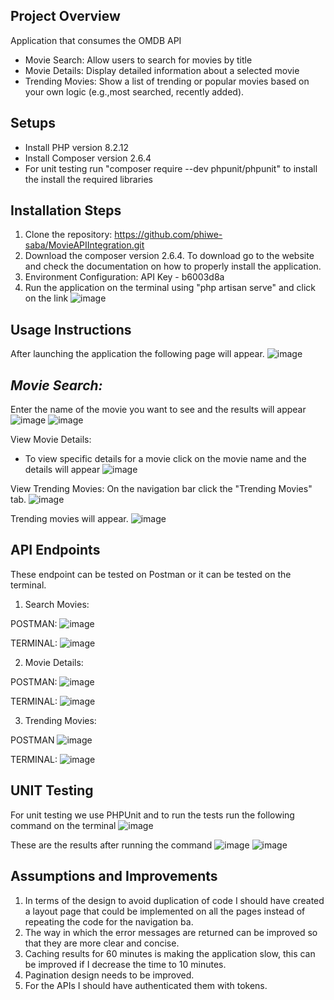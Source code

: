 ## Project Overview

Application that consumes the OMDB API

- Movie Search: Allow users to search for movies by title
- Movie Details: Display detailed information about a selected movie
- Trending Movies: Show a list of trending or popular movies based on your own logic (e.g.,most searched, recently added).

## Setups

- Install PHP version 8.2.12
- Install Composer version 2.6.4
- For unit testing run "composer require --dev phpunit/phpunit" to install the install the required libraries

## Installation Steps

1. Clone the repository: https://github.com/phiwe-saba/MovieAPIIntegration.git
2. Download the composer version 2.6.4. To download go to the website and check the documentation on how to properly install the application.
3. Environment Configuration: API Key - b6003d8a
4. Run the application on the terminal using "php artisan serve" and click on the link
![image](https://github.com/user-attachments/assets/e74b85b8-6008-4691-b2db-351fdf30f385)


## Usage Instructions

After launching the application the following page will appear.
![image](https://github.com/user-attachments/assets/f045161e-fd8e-462e-bc4f-2e0d280389a3)

## *Movie Search:*
Enter the name of the movie you want to see and the results will appear
![image](https://github.com/user-attachments/assets/cbfb8437-66c5-46cd-b035-750fd9c9fee3)
![image](https://github.com/user-attachments/assets/36934569-f730-4afd-a5dc-4c9ac71eac23)

View Movie Details:
- To view specific details for a movie click on the movie name and the details will appear
![image](https://github.com/user-attachments/assets/7b082da3-939d-4dc1-ad13-6cc167892103)

View Trending Movies:
On the navigation bar click the "Trending Movies" tab.
![image](https://github.com/user-attachments/assets/f631d36d-8412-403f-97f0-82552755721b)

Trending movies will appear. 
![image](https://github.com/user-attachments/assets/4a79dc19-38da-483e-8d37-c58bf24d95cf)

## API Endpoints
These endpoint can be tested on Postman or it can be tested on the terminal.

1. Search Movies: 

POSTMAN:
![image](https://github.com/user-attachments/assets/1f5ebc2e-9b96-48d2-adb1-0159ff19dfde)

TERMINAL:
![image](https://github.com/user-attachments/assets/c4ed2ad6-23d4-45a0-b5e4-2bd7f2350a0b)

2. Movie Details:

POSTMAN:
![image](https://github.com/user-attachments/assets/10cf0b12-82b9-43bf-9795-3e3d3b22acee)

TERMINAL:
![image](https://github.com/user-attachments/assets/1efc0c96-4e7e-487d-bc5b-136297189290)

3. Trending Movies:

POSTMAN
![image](https://github.com/user-attachments/assets/5fa1ba15-c1a1-4d8c-a65d-a979c8559113)

TERMINAL:
![image](https://github.com/user-attachments/assets/0e0a06c0-12b8-42b6-8c8b-fcf09bee85f9)

## UNIT Testing

For unit testing we use PHPUnit and to run the tests run the following command on the terminal
![image](https://github.com/user-attachments/assets/87aac6ee-ab03-479b-b7bd-0ce45a794ec0)

These are the results after running the command
![image](https://github.com/user-attachments/assets/c3d83325-daf4-40f5-af5a-fe5fee020e46)
![image](https://github.com/user-attachments/assets/4bcbdd24-c08f-4d03-9fb5-c5022e0a7539)

## Assumptions and Improvements

1. In terms of the design to avoid duplication of code I should have created a layout page that could be implemented on all the pages instead of repeating the code for the navigation ba.
2. The way in which the error messages are returned can be improved so that they are more clear and concise.
3. Caching results for 60 minutes is making the application slow, this can be improved if I decrease the time to 10 minutes.
4. Pagination design needs to be improved.
5. For the APIs I should have authenticated them with tokens.
